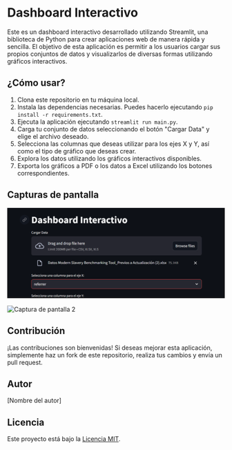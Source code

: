 # Dashboard Interactivo

Este es un dashboard interactivo desarrollado utilizando Streamlit, una biblioteca de Python para crear aplicaciones web de manera rápida y sencilla. El objetivo de esta aplicación es permitir a los usuarios cargar sus propios conjuntos de datos y visualizarlos de diversas formas utilizando gráficos interactivos.

## ¿Cómo usar?

1. Clona este repositorio en tu máquina local.
2. Instala las dependencias necesarias. Puedes hacerlo ejecutando `pip install -r requirements.txt`.
3. Ejecuta la aplicación ejecutando `streamlit run main.py`.
4. Carga tu conjunto de datos seleccionando el botón "Cargar Data" y elige el archivo deseado.
5. Selecciona las columnas que deseas utilizar para los ejes X y Y, así como el tipo de gráfico que deseas crear.
6. Explora los datos utilizando los gráficos interactivos disponibles.
7. Exporta los gráficos a PDF o los datos a Excel utilizando los botones correspondientes.

## Capturas de pantalla

![Captura de pantalla 1](capturas/dayanara.png)

![Captura de pantalla 2](screenshots/screenshot2.png)

## Contribución

¡Las contribuciones son bienvenidas! Si deseas mejorar esta aplicación, simplemente haz un fork de este repositorio, realiza tus cambios y envía un pull request.

## Autor

[Nombre del autor]

## Licencia

Este proyecto está bajo la [Licencia MIT](LICENSE).
